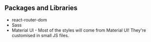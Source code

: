 
## Packages and Libraries 
- react-router-dom
- Sass 
- Material UI - Most of the styles will come from Material UI! They're customised in small JS files. 
